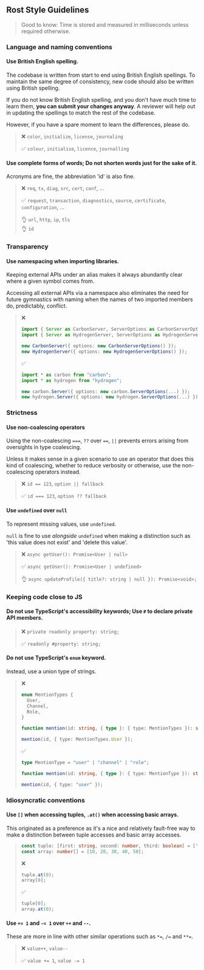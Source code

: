 ## Rost Style Guidelines

> Good to know: Time is stored and measured in milliseconds unless required otherwise.

### Language and naming conventions

#### Use British English spelling.

The codebase is written from start to end using British English spellings. To maintain the same degree of consistency, new code should also be written using British spelling.

If you do not know British English spelling, and you don't have much time to learn them, **you can submit your changes anyway**. A reviewer will help out in updating the spellings to match the rest of the codebase.

However, if you have a spare moment to learn the differences, please do.

> ❌ `color`, `initialize`, `license`, `journaling`
> 
> ✅ `colour`, `initialise`, `licence`, `journalling`

#### Use complete forms of words; Do not shorten words just for the sake of it.

Acronyms are fine, the abbreviation 'id' is also fine.

> ❌ `req`, `tx`, `diag`, `src`, `cert`, `conf`, ...
> 
> ✅ `request`, `transaction`, `diagnostics`, `source`, `certificate`, `configuration`, ...
> 
> 👌 `url`, `http`, `ip`, `tls`\
> 👌 `id`

### Transparency

#### Use namespacing when importing libraries.

Keeping external APIs under an alias makes it always abundantly clear where a given symbol comes from.

Accessing all external APIs via a namespace also eliminates the need for future gymnastics with naming when the names of two imported members do, predictably, conflict.

> ❌
> ```typescript
> import { Server as CarbonServer, ServerOptions as CarbonServerOptions } from "carbon";
> import { Server as HydrogenServer, ServerOptions as HydrogenServerOptions } from "hydrogen";
> 
> new CarbonServer({ options: new CarbonServerOptions() });
> new HydrogenServer({ options: new HydrogenServerOptions() });
> ```
> 
> ✅
> ```typescript
> import * as carbon from "carbon";
> import * as hydrogen from "hydrogen";
> 
> new carbon.Server({ options: new carbon.ServerOptions(...) });
> new hydrogen.Server({ options: new hydrogen.ServerOptions(...) });
> ```

### Strictness

#### Use non-coalescing operators

Using the non-coalescing `===`, `??` over `==`, `||` prevents errors arising from oversights in type coalescing.

Unless it makes sense in a given scenario to use an operator that does this kind of coalescing, whether to reduce verbosity or otherwise, use the non-coalescing operators instead.

> ❌ `id == 123`, `option || fallback`
> 
> ✅ `id === 123`, `option ?? fallback`

#### Use `undefined` over `null`

To represent missing values, use `undefined`.

`null` is fine to use *alongside* `undefined` when making a distinction such as 'this value does not exist' and 'delete this value'.

> ❌ `async getUser(): Promise<User | null>`
> 
> ✅ `async getUser(): Promise<User | undefined>`
>
> 👌 `async updateProfile({ title?: string | null }): Promise<void>;`

### Keeping code close to JS

#### Do not use TypeScript's accessibility keywords; Use `#` to declare private API members.

> ❌ `private readonly property: string;`
> 
> ✅ `readonly #property: string;`

#### Do not use TypeScript's `enum` keyword.

Instead, use a union type of strings.

> ❌
> ```typescript
> enum MentionTypes {
>   User,
>   Channel,
>   Role,
> }
> 
> function mention(id: string, { type }: { type: MentionTypes }): string { ... }
> 
> mention(id, { type: MentionTypes.User });
> ```
> 
> ✅
> ```typescript
> type MentionType = "user" | "channel" | "role";
> 
> function mention(id: string, { type }: { type: MentionType }): string { ... }
> 
> mention(id, { type: "user" });
> ```

### Idiosyncratic conventions

#### Use `[]` when accessing tuples, `.at()` when accessing basic arrays.

This originated as a preference as it's a nice and relatively fault-free way to make a distinction between tuple accesses and basic array accesses.

> ```typescript
> const tuple: [first: string, second: number, third: boolean] = ['string', 1, true];
> const array: number[] = [10, 20, 30, 40, 50];
> ```
> 
> ❌
> ```typescript
> tuple.at(0);
> array[0];
> ```
> 
> ✅
> ```typescript
> tuple[0];
> array.at(0);
> ```

#### Use `+= 1` and `-= 1` over `++` and `--`.

These are more in line with other similar operations such as `*=`, `/=` and `**=`.

> ❌ `value++`, `value--`
> 
> ✅ `value += 1`, `value -= 1`
